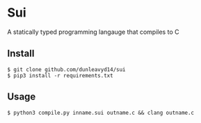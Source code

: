 # Sui
A statically typed programming langauge that compiles to C

## Install
```
$ git clone github.com/dunleavyd14/sui
$ pip3 install -r requirements.txt
```
  
## Usage

``$ python3 compile.py inname.sui outname.c && clang outname.c``
